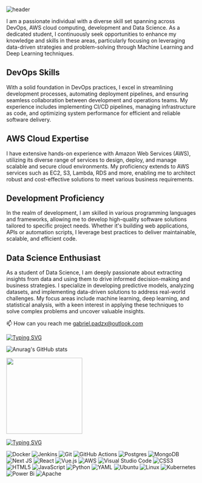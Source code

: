 

![header](https://capsule-render.vercel.app/api?type=venom&text=I'm%20Gabriel%20Padilha&animation=fadeIn&color=gradient&customColorList=0,2,2,5,30)

I am a passionate individual with a diverse skill set spanning across DevOps, AWS cloud computing, development and Data Science. As a dedicated student, I continuously seek opportunities to enhance my knowledge and skills in these areas, particularly focusing on leveraging data-driven strategies and problem-solving through Machine Learning and Deep Learning techniques.

## DevOps Skills

With a solid foundation in DevOps practices, I excel in streamlining development processes, automating deployment pipelines, and ensuring seamless collaboration between development and operations teams. My experience includes implementing CI/CD pipelines, managing infrastructure as code, and optimizing system performance for efficient and reliable software delivery.

## AWS Cloud Expertise

I have extensive hands-on experience with Amazon Web Services (AWS), utilizing its diverse range of services to design, deploy, and manage scalable and secure cloud environments. My proficiency extends to AWS services such as EC2, S3, Lambda, RDS and more, enabling me to architect robust and cost-effective solutions to meet various business requirements.

## Development Proficiency

In the realm of development, I am skilled in various programming languages and frameworks, allowing me to develop high-quality software solutions tailored to specific project needs. Whether it's building web applications, APIs or automation scripts, I leverage best practices to deliver maintainable, scalable, and efficient code.

## Data Science Enthusiast

As a student of Data Science, I am deeply passionate about extracting insights from data and using them to drive informed decision-making and business strategies. I specialize in developing predictive models, analyzing datasets, and implementing data-driven solutions to address real-world challenges. My focus areas include machine learning, deep learning, and statistical analysis, with a keen interest in applying these techniques to solve complex problems and uncover valuable insights.

📫 How can you reach me gabriel.padzx@outlook.com

[![Typing SVG](https://readme-typing-svg.herokuapp.com/?color=ffff&size=35&center=true&vCenter=true&width=1000&lines=Data+Science+📊;DevOps+🤖;Devlopment💻;Be+Welcome!+😁😁)](https://git.io/typing-svg)


![Anurag's GitHub stats](https://github-readme-stats.vercel.app/api?username=Padzx&show=reviews,discussions_started,discussions_answered,prs_merged,prs_merged_percentage&theme=dark)




<a href="https://github.com/anuraghazra/convoychat">
  <img height=200 align="center" src="https://github-readme-stats.vercel.app/api/top-langs?username=Padzx&layout=compact&langs_count=8&card_width=320&theme=dark" />
</a>


[![Typing SVG](https://readme-typing-svg.herokuapp.com/?color=ffff&size=35&center=true&vCenter=true&width=1000&lines=Tools+Set+⚙️)](https://git.io/typing-svg)


![Docker](https://img.shields.io/badge/docker-%230db7ed.svg?style=for-the-badge&logo=docker&logoColor=white)
![Jenkins](https://img.shields.io/badge/jenkins-%232C5263.svg?style=for-the-badge&logo=jenkins&logoColor=white)
![Git](https://img.shields.io/badge/git-%23F05033.svg?style=for-the-badge&logo=git&logoColor=white)
![GitHub Actions](https://img.shields.io/badge/github%20actions-%232671E5.svg?style=for-the-badge&logo=githubactions&logoColor=white)
![Postgres](https://img.shields.io/badge/postgres-%23316192.svg?style=for-the-badge&logo=postgresql&logoColor=white)
![MongoDB](https://img.shields.io/badge/MongoDB-%234ea94b.svg?style=for-the-badge&logo=mongodb&logoColor=white)
![Next JS](https://img.shields.io/badge/Next-black?style=for-the-badge&logo=next.js&logoColor=white)
![React](https://img.shields.io/badge/react-%2320232a.svg?style=for-the-badge&logo=react&logoColor=%2361DAFB)
![Vue.js](https://img.shields.io/badge/vuejs-%2335495e.svg?style=for-the-badge&logo=vuedotjs&logoColor=%234FC08D)
![AWS](https://img.shields.io/badge/AWS-%23FF9900.svg?style=for-the-badge&logo=amazon-aws&logoColor=white)
![Visual Studio Code](https://img.shields.io/badge/Visual%20Studio%20Code-0078d7.svg?style=for-the-badge&logo=visual-studio-code&logoColor=white)
![CSS3](https://img.shields.io/badge/css3-%231572B6.svg?style=for-the-badge&logo=css3&logoColor=white)
![HTML5](https://img.shields.io/badge/html5-%23E34F26.svg?style=for-the-badge&logo=html5&logoColor=white)
![JavaScript](https://img.shields.io/badge/javascript-%23323330.svg?style=for-the-badge&logo=javascript&logoColor=%23F7DF1E)
![Python](https://img.shields.io/badge/python-3670A0?style=for-the-badge&logo=python&logoColor=ffdd54)
![YAML](https://img.shields.io/badge/yaml-%23ffffff.svg?style=for-the-badge&logo=yaml&logoColor=151515)
![Ubuntu](https://img.shields.io/badge/Ubuntu-E95420?style=for-the-badge&logo=ubuntu&logoColor=white)
![Linux](https://img.shields.io/badge/Linux-FCC624?style=for-the-badge&logo=linux&logoColor=black)
![Kubernetes](https://img.shields.io/badge/kubernetes-%23326ce5.svg?style=for-the-badge&logo=kubernetes&logoColor=white)
![Power Bi](https://img.shields.io/badge/power_bi-F2C811?style=for-the-badge&logo=powerbi&logoColor=black)
![Apache](https://img.shields.io/badge/apache-%23D42029.svg?style=for-the-badge&logo=apache&logoColor=white)




